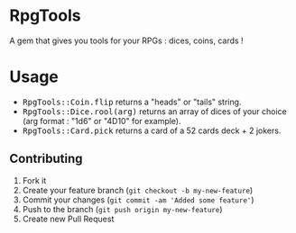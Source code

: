 RpgTools
=======

A gem that gives you tools for your RPGs : dices, coins, cards !

# Usage

* <tt>RpgTools::Coin.flip</tt> returns a "heads" or "tails" string.
* <tt>RpgTools::Dice.rool(arg)</tt> returns an array of dices of your choice (arg format : "1d6" or "4D10" for example).
* <tt>RpgTools::Card.pick</tt> returns a card of a 52 cards deck + 2 jokers.

## Contributing

1. Fork it
2. Create your feature branch (`git checkout -b my-new-feature`)
3. Commit your changes (`git commit -am 'Added some feature'`)
4. Push to the branch (`git push origin my-new-feature`)
5. Create new Pull Request
